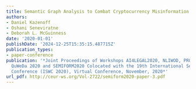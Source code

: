 ```yaml
---
title: Semantic Graph Analysis to Combat Cryptocurrency Misinformation on the Web
authors:
- Daniel Kazenoff
- Oshani Seneviratne
- Deborah L. McGuinness
date: '2020-01-01'
publishDate: '2024-12-25T15:35:15.487715Z'
publication_types:
- paper-conference
publication: '*Joint Proceedings of Workshops AI4LEGAL2020, NLIWOD, PROFILES 2020,
  QuWeDa 2020 and SEMIFORM2020 Colocated with the 19th International Semantic Web
  Conference (ISWC 2020), Virtual Conference, November, 2020*'
url_pdf: http://ceur-ws.org/Vol-2722/semiform2020-paper-3.pdf
---
```

